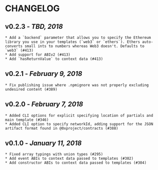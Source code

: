 # CHANGELOG

## v0.2.3 - _TBD, 2018_

    * Add a `backend` parameter that allows you to specify the Ethereum library you use in your templates (`web3` or `ethers`). Ethers auto-converts small ints to numbers whereas Web3 doesn't. Defaults to `web3` (#413)
    * Add support for ABIv2 (#413)
    * Add `hasReturnValue` to context data (#413)

## v0.2.1 - _February 9, 2018_

    * Fix publishing issue where .npmignore was not properly excluding undesired content (#389)

## v0.2.0 - _February 7, 2018_

    * Added CLI options for explicit specifying location of partials and main template (#346)
    * Added CLI option to specify networkId, adding support for the JSON artifact format found in @0xproject/contracts (#388)

## v0.1.0 - _January 11, 2018_

    * Fixed array typings with union types (#295)
    * Add event ABIs to context data passed to templates (#302)
    * Add constructor ABIs to context data passed to templates (#304)
